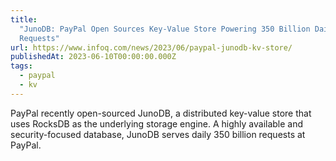 ```yaml
---
title:
  "JunoDB: PayPal Open Sources Key-Value Store Powering 350 Billion Daily
  Requests"
url: https://www.infoq.com/news/2023/06/paypal-junodb-kv-store/
publishedAt: 2023-06-10T00:00:00.000Z
tags:
  - paypal
  - kv
---
```


PayPal recently open-sourced JunoDB, a distributed key-value store that uses
RocksDB as the underlying storage engine. A highly available and
security-focused database, JunoDB serves daily 350 billion requests at PayPal.

